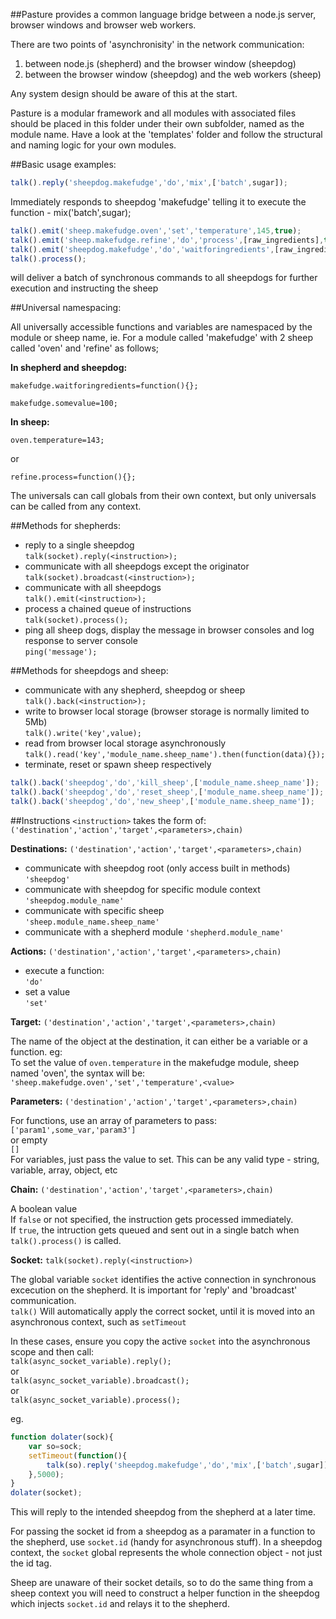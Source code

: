 ##Pasture provides a common language bridge between a node.js server, browser windows and browser web workers.

There are two points of 'asynchronisity' in the network communication:

1. between node.js (shepherd) and the browser window (sheepdog)
2. between the  browser window (sheepdog) and the web workers (sheep)

Any system design should be aware of this at the start.

Pasture is a modular framework and all modules with associated files should be placed in this folder under their own subfolder, named as the module name.
Have a look at the 'templates' folder and follow the structural and naming logic for your own modules.


##Basic usage examples:

```javascript
talk().reply('sheepdog.makefudge','do','mix',['batch',sugar]);
```
Immediately responds to sheepdog 'makefudge' telling it to execute the function - mix('batch',sugar);

```javascript
talk().emit('sheep.makefudge.oven','set','temperature',145,true);
talk().emit('sheep.makefudge.refine','do','process',[raw_ingredients],true);
talk().emit('sheepdog.makefudge','do','waitforingredients',[raw_ingredients],true);
talk().process();
```

will deliver a batch of synchronous commands to all sheepdogs for further execution and instructing the sheep


##Universal namespacing:

All universally accessible functions and variables are namespaced by the module or sheep name, ie.
For a module called 'makefudge' with 2 sheep called 'oven' and 'refine' as follows;

**In shepherd and sheepdog:**

`makefudge.waitforingredients=function(){};`

`makefudge.somevalue=100;`

**In sheep:**

`oven.temperature=143;`

or

`refine.process=function(){};`
  
The universals can call globals from their own context, but only universals can be called from any context.


##Methods for shepherds:

- reply to a single sheepdog  
`talk(socket).reply(<instruction>);`
- communicate with all sheepdogs except the originator  
`talk(socket).broadcast(<instruction>);`
- communicate with all sheepdogs  
`talk().emit(<instruction>);` 
- process a chained queue of instructions  
`talk(socket).process();`
- ping all sheep dogs, display the message in browser consoles and log response to server console  
`ping('message');`



##Methods for sheepdogs and sheep:

- communicate with any shepherd, sheepdog or sheep  
`talk().back(<instruction>);`
- write to browser local storage (browser storage is normally limited to 5Mb)  
`talk().write('key',value);`
- read from browser local storage asynchronously  
`talk().read('key','module_name.sheep_name').then(function(data){});`
- terminate, reset or spawn sheep respectively  
```javascript
talk().back('sheepdog','do','kill_sheep',['module_name.sheep_name']);
talk().back('sheepdog','do','reset_sheep',['module_name.sheep_name']);
talk().back('sheepdog','do','new_sheep',['module_name.sheep_name']);
```

##Instructions
`<instruction>` takes the form of:  
`('destination','action','target',<parameters>,chain)`

**Destinations:** `('destination','action','target',<parameters>,chain)`

- communicate with sheepdog root (only access built in methods)  
`'sheepdog'`
- communicate with sheepdog for specific module context  
`'sheepdog.module_name'`
- communicate with specific sheep  
`'sheep.module_name.sheep_name'`
- communicate with a shepherd module
`'shepherd.module_name'`

**Actions:** `('destination','action','target',<parameters>,chain)`

- execute a function:  
`'do'`
- set a value  
`'set'`


**Target:** `('destination','action','target',<parameters>,chain)`

The name of the object at the destination, it can either be a variable or a function. eg:  
To set the value of `oven.temperature` in the makefudge module, sheep named 'oven', the syntax will be:  
`'sheep.makefudge.oven','set','temperature',<value>`


**Parameters:** `('destination','action','target',<parameters>,chain)`

For functions, use an array of parameters to pass:  
`['param1',some_var,'param3']`  
or empty  
`[]`  
For variables, just pass the value to set. This can be any valid type - string, variable, array, object, etc


**Chain:** `('destination','action','target',<parameters>,chain)`

A boolean value  
If `false` or not specified, the instruction gets processed immediately.  
If `true`, the intruction gets queued and sent out in a single batch when `talk().process()` is called.


**Socket:** `talk(socket).reply(<instruction>)`

The global variable `socket` identifies the active connection in synchronous excecution on the shepherd. It is important for 'reply' and 'broadcast' communication.  
`talk()` Will automatically apply the correct socket, until it is moved into an asynchronous context, such as `setTimeout`

In these cases, ensure you copy the active `socket` into the asynchronous scope and then call:  
`talk(async_socket_variable).reply();`  
or  
`talk(async_socket_variable).broadcast();`  
or  
`talk(async_socket_variable).process();`

eg.  
```javascript
function dolater(sock){
	var so=sock;
	setTimeout(function(){
		talk(so).reply('sheepdog.makefudge','do','mix',['batch',sugar])
	},5000);
}
dolater(socket);
```

This will reply to the intended sheepdog from the shepherd at a later time.  

For passing the socket id from a sheepdog as a paramater in a function to the shepherd, use `socket.id` (handy for asynchronous stuff). In a sheepdog context, the `socket` global represents the whole connection object - not just the id tag.

Sheep are unaware of their socket details, so to do the same thing from a sheep context you will need to construct a helper function in the sheepdog which injects `socket.id` and relays it to the shepherd.


